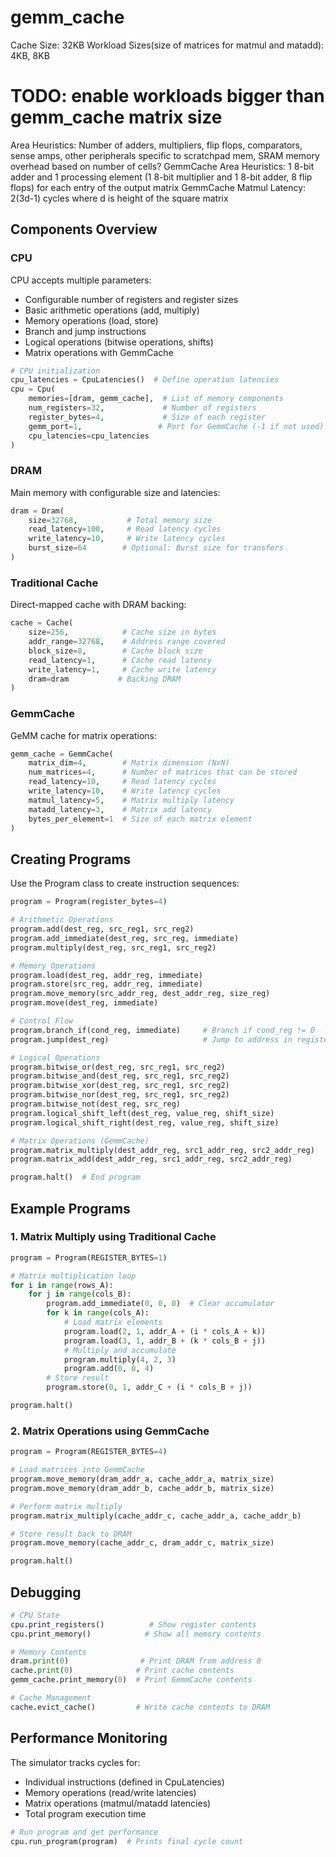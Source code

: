 # gemm_cache

Cache Size: 32KB
Workload Sizes(size of matrices for matmul and matadd): 4KB, 8KB
# TODO: enable workloads bigger than gemm_cache matrix size
Area Heuristics: Number of adders, multipliers, flip flops, comparators, sense amps, other peripherals specific to scratchpad mem, SRAM memory overhead based on number of cells?
GemmCache Area Heuristics: 1 8-bit adder and 1 processing element (1 8-bit multiplier and 1 8-bit adder, 8 flip flops) for each entry of the output matrix
GemmCache Matmul Latency: 2(3d-1) cycles where d is height of the square matrix

## Components Overview

### CPU
CPU accepts multiple parameters:
- Configurable number of registers and register sizes
- Basic arithmetic operations (add, multiply)
- Memory operations (load, store)
- Branch and jump instructions
- Logical operations (bitwise operations, shifts)
- Matrix operations with GemmCache

```python
# CPU initialization
cpu_latencies = CpuLatencies()  # Define operation latencies
cpu = Cpu(
    memories=[dram, gemm_cache],  # List of memory components
    num_registers=32,             # Number of registers
    register_bytes=4,             # Size of each register
    gemm_port=1,                 # Port for GemmCache (-1 if not used)
    cpu_latencies=cpu_latencies
)
```

### DRAM
Main memory with configurable size and latencies:
```python
dram = Dram(
    size=32768,           # Total memory size
    read_latency=100,     # Read latency cycles
    write_latency=10,     # Write latency cycles
    burst_size=64        # Optional: Burst size for transfers
)
```

### Traditional Cache
Direct-mapped cache with DRAM backing:
```python
cache = Cache(
    size=256,            # Cache size in bytes
    addr_range=32768,    # Address range covered
    block_size=8,        # Cache block size
    read_latency=1,      # Cache read latency
    write_latency=1,     # Cache write latency
    dram=dram           # Backing DRAM
)
```

### GemmCache
GeMM cache for matrix operations:
```python
gemm_cache = GemmCache(
    matrix_dim=4,        # Matrix dimension (NxN)
    num_matrices=4,      # Number of matrices that can be stored
    read_latency=10,     # Read latency cycles
    write_latency=10,    # Write latency cycles
    matmul_latency=5,    # Matrix multiply latency
    matadd_latency=3,    # Matrix add latency
    bytes_per_element=1  # Size of each matrix element
)
```

## Creating Programs

Use the Program class to create instruction sequences:

```python
program = Program(register_bytes=4)

# Arithmetic Operations
program.add(dest_reg, src_reg1, src_reg2)
program.add_immediate(dest_reg, src_reg, immediate)
program.multiply(dest_reg, src_reg1, src_reg2)

# Memory Operations
program.load(dest_reg, addr_reg, immediate)
program.store(src_reg, addr_reg, immediate)
program.move_memory(src_addr_reg, dest_addr_reg, size_reg)
program.move(dest_reg, immediate)

# Control Flow
program.branch_if(cond_reg, immediate)     # Branch if cond_reg != 0
program.jump(dest_reg)                     # Jump to address in register

# Logical Operations
program.bitwise_or(dest_reg, src_reg1, src_reg2)
program.bitwise_and(dest_reg, src_reg1, src_reg2)
program.bitwise_xor(dest_reg, src_reg1, src_reg2)
program.bitwise_nor(dest_reg, src_reg1, src_reg2)
program.bitwise_not(dest_reg, src_reg)
program.logical_shift_left(dest_reg, value_reg, shift_size)
program.logical_shift_right(dest_reg, value_reg, shift_size)

# Matrix Operations (GemmCache)
program.matrix_multiply(dest_addr_reg, src1_addr_reg, src2_addr_reg)
program.matrix_add(dest_addr_reg, src1_addr_reg, src2_addr_reg)

program.halt()  # End program
```

## Example Programs

### 1. Matrix Multiply using Traditional Cache
```python
program = Program(REGISTER_BYTES=1)

# Matrix multiplication loop
for i in range(rows_A):
    for j in range(cols_B):
        program.add_immediate(0, 0, 0)  # Clear accumulator
        for k in range(cols_A):
            # Load matrix elements
            program.load(2, 1, addr_A + (i * cols_A + k))
            program.load(3, 1, addr_B + (k * cols_B + j))
            # Multiply and accumulate
            program.multiply(4, 2, 3)
            program.add(0, 0, 4)
        # Store result
        program.store(0, 1, addr_C + (i * cols_B + j))

program.halt()
```

### 2. Matrix Operations using GemmCache
```python
program = Program(REGISTER_BYTES=4)

# Load matrices into GemmCache
program.move_memory(dram_addr_a, cache_addr_a, matrix_size)
program.move_memory(dram_addr_b, cache_addr_b, matrix_size)

# Perform matrix multiply
program.matrix_multiply(cache_addr_c, cache_addr_a, cache_addr_b)

# Store result back to DRAM
program.move_memory(cache_addr_c, dram_addr_c, matrix_size)

program.halt()
```

## Debugging

```python
# CPU State
cpu.print_registers()          # Show register contents
cpu.print_memory()            # Show all memory contents

# Memory Contents
dram.print(0)                # Print DRAM from address 0
cache.print(0)              # Print cache contents
gemm_cache.print_memory(0)  # Print GemmCache contents

# Cache Management
cache.evict_cache()         # Write cache contents to DRAM
```

## Performance Monitoring

The simulator tracks cycles for:
- Individual instructions (defined in CpuLatencies)
- Memory operations (read/write latencies)
- Matrix operations (matmul/matadd latencies)
- Total program execution time

```python
# Run program and get performance
cpu.run_program(program)  # Prints final cycle count
```